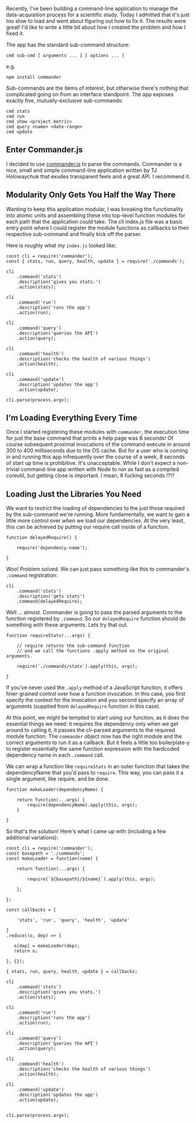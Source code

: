 Recently, I've been building a command-line application to manage the data-acquisition process for a scientific study.  Today I admitted that it's just too slow to load and went about figuring out how to fix it.  The results were great! I'd like to write a little bit about how I created the problem and how I fixed it.
 
The app has the standard sub-command structure: 

    cmd sub-cmd [ arguments ... ] [ options ... ]

e.g.

    npm install commander

Sub-commands are the items of interest, but otherwise there's nothing that complicated going on from an interface standpoint. The app exposes exactly five, mutually-exclusive sub-commands:

    cmd stats
    cmd run
    cmd show <project metric>
    cmd query <name> <date-range>
    cmd update

## Enter Commander.js 

I decided to use [commander.js](https://github.com/tj/commander.js) to parse the commands. Commander is a nice, small and simple command-line application written by TJ Holowaychuk that exudes transparent feels and a great API. I recommend it.

## Modularity Only Gets You Half the Way There

Wanting to keep this application modular, I was breaking the functionality into atomic units and assembling these into top-level function modules for each path that the application could take. The cli index.js file was a basic entry point where I could register the module functions as callbacks to their respective sub-command and finally kick off the parser. 

Here is roughly what my `index.js` looked like: 

    const cli = require('commander');
    const { stats, run, query, health, update } = require('./commands');

    cli
        .command('stats')
        .description('gives you stats.')
        .action(stats);

    cli
        .command('run')
        .description('runs the app')
        .action(run);

    cli
        .command('query')
        .description('queries the API')
        .action(query);

    cli
        .command('health')
        .description('checks the health of various things')
        .action(health);

    cli
        .command('update')
        .description('updates the app')
        .action(update);

    cli.parse(process.argv);

## I'm Loading Everything Every Time

Once I started registering these modules with `commander`, the execution time for just the base command that prints a help page was 8 seconds! Of course subsequent proximal invocations of the command execute in around 300 to 400 milliseconds due to the OS cache. But for a user who is coming in and running this app infrequently over the course of a week, 8 seconds of start up time is prohibitive. It's unacceptable. While I don't expect a non-trivial command-line app written with Node to run as fast as a compiled coreutil, but getting close is important. I mean, 8 fucking seconds !?!?

## Loading Just the Libraries You Need

We want to restrict the loading of dependencies to the just those required by the sub-command we're running. More fundamentally, we want to gain a little more control over *when* we load our dependencies.  At the very least, this can be achieved by putting our require call inside of a function.

    function delayedRequire() {

        require('dependency-name');

    }

Woo! Problem solved. We can just pass something like this to commander's `.command` registration:

    cli
        .command('stats')
        .description('gets stats')
        .command(delayedRequire);


Well ... almost.  Commander is going to pass the parsed arguments to the function registered by `.command`. So our `delayedRequire` function should do something with these arguments. Lets try that out.

    function requireStats(...args) {
        
        // require returns the sub-command function
        // and we call the functions .apply method on the original arguments.

        require('./commands/stats').apply(this, args);

    }

If you've never used the `.apply` method of a JavaScript function, it offers finer-grained control over how a function invocation. In this case, you first specify the context for the invocation and you second specify an array of arguments (supplied from `delayedRequire` function in this case).

At this point, we might be tempted to start using our function, as it does the essential things we need: it requires the dependency only when we get around to calling it, it passes the cli-parsed arguments to the required module function. The `commander` object now has the right module and the correct arguments to run it as a callback. But it feels a little too boilerplate-y to register essentially the same function expression with the hardcoded dependency name in each `.command` call.

We can wrap a function like `requireStats` in an outer function that takes the dependencyName that you'd pass to `require`. This way, you can pass it a single argument, like require, and be done. 

    function makeLoader(dependencyName) {

        return function(...args) {
            require(dependencyName).apply(this, args);
        }

    }

So that's the solution! Here's what I came up with (including a few additional variations):


    const cli = require('commander');
    const basepath = './commands';
    const makeLoader = function(name) {

        return function(...args) {

            require(`${basepath}/${name}`).apply(this, args);

        };

    };

    const callbacks = [

        'stats', 'run', 'query', 'health', 'update'

    ]
    .reduce((o, dep) => {

       o[dep] = makeLoader(dep);
       return o;

    }, {});

    { stats, run, query, health, update } = callbacks; 

    cli
        .command('stats')
        .description('gives you stats.')
        .action(stats);

    cli
        .command('run')
        .description('runs the app')
        .action(run);

    cli
        .command('query')
        .description('queries the API')
        .action(query);

    cli
        .command('health')
        .description('checks the health of various things')
        .action(health);

    cli
        .command('update')
        .description('updates the app')
        .action(update);


    cli.parse(process.argv);
